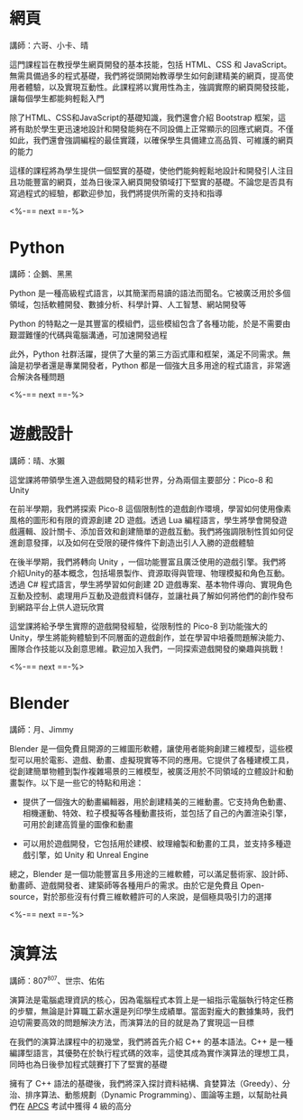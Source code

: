 # 網頁

講師：六哥、小卡、晴

這門課程旨在教授學生網頁開發的基本技能，包括 HTML、CSS 和 JavaScript。無需具備過多的程式基礎，我們將從頭開始教導學生如何創建精美的網頁，提高使用者體驗，以及實現互動性。此課程將以實用性為主，強調實際的網頁開發技能，讓每個學生都能夠輕鬆入門

除了HTML、CSS和JavaScript的基礎知識，我們還會介紹 Bootstrap 框架，這將有助於學生更迅速地設計和開發能夠在不同設備上正常顯示的回應式網頁。不僅如此，我們還會強調編程的最佳實踐，以確保學生具備建立高品質、可維護的網頁的能力

這樣的課程將為學生提供一個堅實的基礎，使他們能夠輕鬆地設計和開發引人注目且功能豐富的網頁，並為日後深入網頁開發領域打下堅實的基礎。不論您是否具有寫過程式的經驗，都歡迎參加，我們將提供所需的支持和指導

<%-== next ==-%>

# Python

講師：企鵝、黑黑

Python 是一種高級程式語言，以其簡潔而易讀的語法而聞名。它被廣泛用於多個領域，包括軟體開發、數據分析、科學計算、人工智慧、網站開發等

Python 的特點之一是其豐富的模組們，這些模組包含了各種功能，於是不需要由艱澀難懂的代碼與電腦溝通，可加速開發過程

此外，Python 社群活躍，提供了大量的第三方函式庫和框架，滿足不同需求。無論是初學者還是專業開發者，Python 都是一個強大且多用途的程式語言，非常適合解決各種問題

<%-== next ==-%>

# 遊戲設計

講師：晴、水獺

這堂課將帶領學生進入遊戲開發的精彩世界，分為兩個主要部分：Pico-8 和 Unity

在前半學期，我們將探索 Pico-8 這個限制性的遊戲創作環境，學習如何使用像素風格的圖形和有限的資源創建 2D 遊戲。透過 Lua 編程語言，學生將學會開發遊戲邏輯、設計關卡、添加音效和創建簡單的遊戲互動。我們將強調限制性質如何促進創意發揮，以及如何在受限的硬件條件下創造出引人入勝的遊戲體驗

在後半學期，我們將轉向 Unity ，一個功能豐富且廣泛使用的遊戲引擎。我們將介紹Unity的基本概念，包括場景製作、資源取得與管理、物理模擬和角色互動。透過 C# 程式語言，學生將學習如何創建 2D 遊戲專案、基本物件導向、實現角色互動及控制、處理用戶互動及遊戲資料儲存，並讓社員了解如何將他們的創作發布到網路平台上供人遊玩欣賞

這堂課將給予學生實際的遊戲開發經驗，從限制性的 Pico-8 到功能強大的 Unity，學生將能夠體驗到不同層面的遊戲創作，並在學習中培養問題解決能力、團隊合作技能以及創意思維。歡迎加入我們，一同探索遊戲開發的樂趣與挑戰！

<%-== next ==-%>

# Blender

講師：月、Jimmy

Blender 是一個免費且開源的三維圖形軟體，讓使用者能夠創建三維模型，這些模型可以用於電影、遊戲、動畫、虛擬現實等不同的應用。它提供了各種建模工具，從創建簡單物體到製作複雜場景的三維模型，被廣泛用於不同領域的立體設計和動畫製作。以下是一些它的特點和用途：

- 提供了一個強大的動畫編輯器，用於創建精美的三維動畫。它支持角色動畫、相機運動、特效、粒子模擬等各種動畫技術，並包括了自己的內置渲染引擎，可用於創建高質量的圖像和動畫

- 可以用於遊戲開發，它包括用於建模、紋理繪製和動畫的工具，並支持多種遊戲引擎，如 Unity 和 Unreal Engine

總之，Blender 是一個功能豐富且多用途的三維軟體，可以滿足藝術家、設計師、動畫師、遊戲開發者、建築師等各種用戶的需求。由於它是免費且 Open-source，對於那些沒有付費三維軟體許可的人來說，是個極具吸引力的選擇

<%-== next ==-%>

# 演算法

講師：807<sup><small>807</small></sup>、世宗、佑佑

演算法是電腦處理資訊的核心，因為電腦程式本質上是一組指示電腦執行特定任務的步驟，無論是計算職工薪水還是列印學生成績單。當面對龐大的數據集時，我們迫切需要高效的問題解決方法，而演算法的目的就是為了實現這一目標

在我們的演算法課程中的初幾堂，我們將首先介紹 C++ 的基本語法。C++ 是一種編譯型語言，其優勢在於執行程式碼的效率，這使其成為實作演算法的理想工具，同時也為日後參加程式競賽打下了堅實的基礎

擁有了 C++ 語法的基礎後，我們將深入探討資料結構、貪婪算法（Greedy）、分治、排序算法、動態規劃（Dynamic Programming）、圖論等主題，以幫助社員們在 [APCS](https://apcs.csie.ntnu.edu.tw) 考試中獲得 4 級的高分
